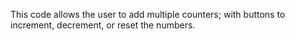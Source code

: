 This code allows the user to add multiple counters; with buttons to increment, decrement, or reset the numbers.
